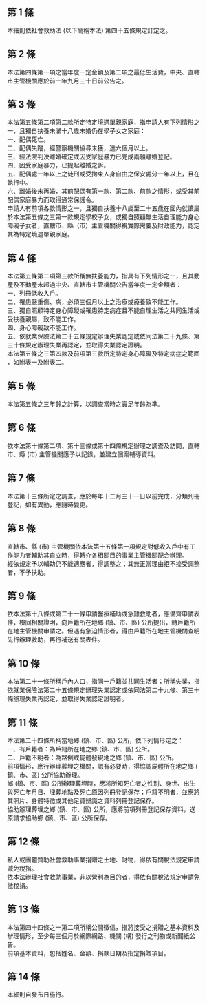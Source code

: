 第 1 條
-------
本細則依社會救助法 (以下簡稱本法) 第四十五條規定訂定之。

第 2 條
-------
本法第四條第一項之當年度一定金額及第二項之最低生活費，中央、直轄  
市主管機關應於前一年九月三十日前公告之。

第 3 條
-------
本法第五條第二項第二款所定特定境遇單親家庭，指申請人有下列情形之  
一，且獨自扶養未滿十八歲未婚仍在學子女之家庭：  
一、配偶死亡。  
二、配偶失蹤，經警察機關協尋未獲，達六個月以上。  
三、經法院判決離婚確定或因受家庭暴力已完成兩願離婚登記。  
四、因受家庭暴力，已提起離婚之訴。  
五、配偶處一年以上之徒刑或受拘束人身自由之保安處分一年以上，且在  
    執行中。  
六、離婚後未再婚，其前配偶有第一款、第二款、前款之情形，或受其前  
    配偶家庭暴力而取得通常保護令。  
申請人有前項各款情形之一，且獨自扶養十八歲至二十五歲在國內就讀屬  
於本法第五條之三第一款規定學校子女，或獨自照顧無生活自理能力身心  
障礙子女者，直轄市、縣（市）主管機關得視實際需要及財政能力，認定  
其為特定境遇單親家庭。

第 4 條
-------
本法第五條第二項第三款所稱無扶養能力，指具有下列情形之一，且其動  
產及不動產未超過中央、直轄市主管機關公告當年度一定金額者：  
一、列冊低收入戶。  
二、罹患嚴重傷、病，必須三個月以上之治療或療養致不能工作。  
三、獨自照顧特定身心障礙或罹患特定病症且不能自理生活之共同生活或  
    受扶養親屬，致不能工作。  
四、身心障礙致不能工作。  
五、依就業保險法第二十五條規定辦理失業認定或依同法第二十九條、第  
    三十條規定辦理失業再認定，並取得失業認定證明。  
本法第五條之三第四款及前項第三款所定特定身心障礙及特定病症之範圍  
，如附表一及附表二。

第 5 條
-------
本法第五條之三年齡之計算，以調查當時之實足年齡為準。

第 6 條
-------
依本法第十條第二項、第十三條或第十四條規定辦理之調查及訪問，直轄  
市、縣 (市) 主管機關應予以記錄，並建立個案輔導資料。

第 7 條
-------
本法第十三條所定之調查，應於每年十二月三十一日以前完成，分類列冊  
登記，如有異動，應隨時變更。

第 8 條
-------
直轄市、縣 (市) 主管機關依本法第十五條第一項規定對低收入戶中有工  
作能力者輔助其自立時，得轉介各相關目的事業主管機關配合辦理。  
經依規定予以輔助仍不能適應者，得調整之；其無正當理由拒不接受調整  
者，不予扶助。

第 9 條
-------
依本法第十八條或第二十一條申請醫療補助或急難救助者，應備齊申請表  
件，檢同相關證明，向戶籍所在地鄉 (鎮、市、區) 公所提出，轉戶籍所  
在地主管機關申請之。但遇有急迫情形者，得由戶籍所在地主管機關查明  
先行辦理救助，再行補送有關表件。

第 10 條
--------
本法第二十一條所稱戶內人口，指同一戶籍並共同生活者；所稱失業，指  
依就業保險法第二十五條規定辦理失業認定或依同法第二十九條、第三十  
條辦理失業再認定，並取得失業認定證明者。

第 11 條
--------
本法第二十四條所稱當地鄉 (鎮、市、區) 公所，依下列情形定之：  
一、有戶籍者：為戶籍所在地之鄉 (鎮、市、區) 公所。  
二、戶籍不明者：為路倒或屍體發現地之鄉 (鎮、市、區) 公所。  
前項情形，應行辦理葬埋之機關，認有必要時，得協調屍體所在地之鄉 (  
鎮、市、區) 公所協助辦理。  
鄉 (鎮、市、區) 公所辦理葬埋時，應將所知死亡者之性別、身世、出生  
與死亡年月日、埋葬地點及死亡原因列冊登記保存；戶籍不明者，並應將  
其照片、身體特徵或其他足資辨識之資料列冊登記保存。  
協助辦理葬埋之鄉 (鎮、市、區) 公所，應將前項列冊登記保存資料，送  
原請求協助鄉 (鎮、市、區) 公所保存。

第 12 條
--------
私人或團體贊助社會救助事業捐贈之土地、財物，得依有關稅法規定申請  
減免稅捐。  
依本法辦理社會救助事業，非以營利為目的者，得依有關稅法規定申請免  
徵稅捐。

第 13 條
--------
本法第四十四條之一第二項所稱公開徵信，指將接受之捐贈之基本資料及  
辦理情形，至少每三個月於網際網路、機關 (構) 發行之刊物或新聞紙公  
告。  
前項基本資料，包括姓名、金額、捐款日期及指定捐贈項目。

第 14 條
--------
本細則自發布日施行。

